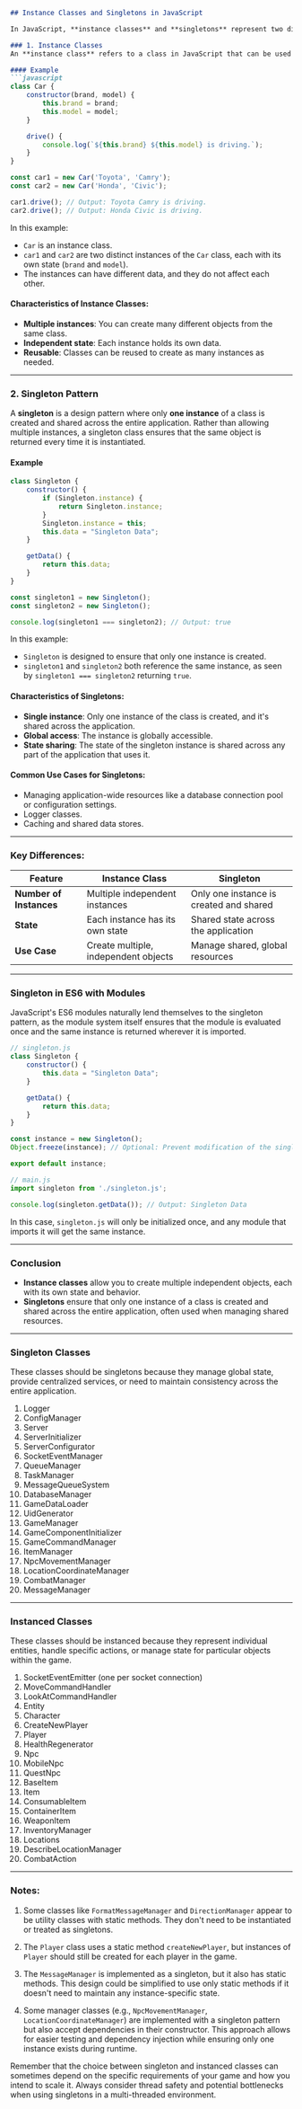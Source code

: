 ```markdown
## Instance Classes and Singletons in JavaScript

In JavaScript, **instance classes** and **singletons** represent two different patterns for creating and managing objects and instances. Here's a breakdown of each concept:

### 1. Instance Classes
An **instance class** refers to a class in JavaScript that can be used to create multiple independent objects (or instances). Each instance of the class has its own unique state and behavior.

#### Example
```javascript
class Car {
    constructor(brand, model) {
        this.brand = brand;
        this.model = model;
    }

    drive() {
        console.log(`${this.brand} ${this.model} is driving.`);
    }
}

const car1 = new Car('Toyota', 'Camry');
const car2 = new Car('Honda', 'Civic');

car1.drive(); // Output: Toyota Camry is driving.
car2.drive(); // Output: Honda Civic is driving.
```

In this example:
- `Car` is an instance class.
- `car1` and `car2` are two distinct instances of the `Car` class, each with its own state (`brand` and `model`).
- The instances can have different data, and they do not affect each other.

#### Characteristics of Instance Classes:
- **Multiple instances**: You can create many different objects from the same class.
- **Independent state**: Each instance holds its own data.
- **Reusable**: Classes can be reused to create as many instances as needed.

---

### 2. Singleton Pattern
A **singleton** is a design pattern where only **one instance** of a class is created and shared across the entire application. Rather than allowing multiple instances, a singleton class ensures that the same object is returned every time it is instantiated.

#### Example
```javascript
class Singleton {
    constructor() {
        if (Singleton.instance) {
            return Singleton.instance;
        }
        Singleton.instance = this;
        this.data = "Singleton Data";
    }

    getData() {
        return this.data;
    }
}

const singleton1 = new Singleton();
const singleton2 = new Singleton();

console.log(singleton1 === singleton2); // Output: true
```

In this example:
- `Singleton` is designed to ensure that only one instance is created.
- `singleton1` and `singleton2` both reference the same instance, as seen by `singleton1 === singleton2` returning `true`.

#### Characteristics of Singletons:
- **Single instance**: Only one instance of the class is created, and it's shared across the application.
- **Global access**: The instance is globally accessible.
- **State sharing**: The state of the singleton instance is shared across any part of the application that uses it.

#### Common Use Cases for Singletons:
- Managing application-wide resources like a database connection pool or configuration settings.
- Logger classes.
- Caching and shared data stores.

---

### Key Differences:

| Feature                 | Instance Class                        | Singleton                          |
|-------------------------|---------------------------------------|------------------------------------|
| **Number of Instances**  | Multiple independent instances        | Only one instance is created and shared |
| **State**               | Each instance has its own state       | Shared state across the application |
| **Use Case**            | Create multiple, independent objects  | Manage shared, global resources    |

---

### Singleton in ES6 with Modules
JavaScript's ES6 modules naturally lend themselves to the singleton pattern, as the module system itself ensures that the module is evaluated once and the same instance is returned wherever it is imported.

```javascript
// singleton.js
class Singleton {
    constructor() {
        this.data = "Singleton Data";
    }

    getData() {
        return this.data;
    }
}

const instance = new Singleton();
Object.freeze(instance); // Optional: Prevent modification of the singleton instance.

export default instance;

// main.js
import singleton from './singleton.js';

console.log(singleton.getData()); // Output: Singleton Data
```

In this case, `singleton.js` will only be initialized once, and any module that imports it will get the same instance.

---

### Conclusion
- **Instance classes** allow you to create multiple independent objects, each with its own state and behavior.
- **Singletons** ensure that only one instance of a class is created and shared across the entire application, often used when managing shared resources.

---

### Singleton Classes

These classes should be singletons because they manage global state, provide centralized services, or need to maintain consistency across the entire application.

1. Logger
2. ConfigManager
3. Server
4. ServerInitializer
5. ServerConfigurator
6. SocketEventManager
7. QueueManager
8. TaskManager
9. MessageQueueSystem
10. DatabaseManager
11. GameDataLoader
12. UidGenerator
13. GameManager
14. GameComponentInitializer
15. GameCommandManager
16. ItemManager
17. NpcMovementManager
18. LocationCoordinateManager
19. CombatManager
20. MessageManager

---

### Instanced Classes

These classes should be instanced because they represent individual entities, handle specific actions, or manage state for particular objects within the game.

1. SocketEventEmitter (one per socket connection)
2. MoveCommandHandler
3. LookAtCommandHandler
4. Entity
5. Character
6. CreateNewPlayer
7. Player
8. HealthRegenerator
9. Npc
10. MobileNpc
11. QuestNpc
12. BaseItem
13. Item
14. ConsumableItem
15. ContainerItem
16. WeaponItem
17. InventoryManager
18. Locations
19. DescribeLocationManager
20. CombatAction

---

### Notes:

1. Some classes like `FormatMessageManager` and `DirectionManager` appear to be utility classes with static methods. They don't need to be instantiated or treated as singletons.

2. The `Player` class uses a static method `createNewPlayer`, but instances of `Player` should still be created for each player in the game.

3. The `MessageManager` is implemented as a singleton, but it also has static methods. This design could be simplified to use only static methods if it doesn't need to maintain any instance-specific state.

4. Some manager classes (e.g., `NpcMovementManager`, `LocationCoordinateManager`) are implemented with a singleton pattern but also accept dependencies in their constructor. This approach allows for easier testing and dependency injection while ensuring only one instance exists during runtime.

Remember that the choice between singleton and instanced classes can sometimes depend on the specific requirements of your game and how you intend to scale it. Always consider thread safety and potential bottlenecks when using singletons in a multi-threaded environment.
```